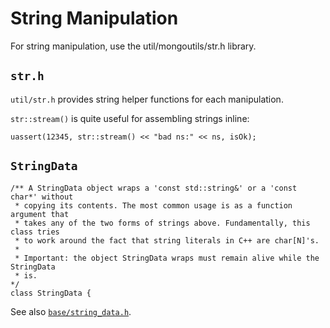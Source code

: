 # String Manipulation

For string manipulation, use the util/mongoutils/str.h library.

## `str.h`

`util/str.h` provides string helper functions for each manipulation.

`str::stream()` is quite useful for assembling strings inline:
```
uassert(12345, str::stream() << "bad ns:" << ns, isOk);
```

## `StringData`

```
/** A StringData object wraps a 'const std::string&' or a 'const char*' without
 * copying its contents. The most common usage is as a function argument that
 * takes any of the two forms of strings above. Fundamentally, this class tries
 * to work around the fact that string literals in C++ are char[N]'s.
 *
 * Important: the object StringData wraps must remain alive while the StringData
 * is.
*/
class StringData {
```

See also [`base/string_data.h`][1].


[1]: ../src/mongo/base/string_data.h
